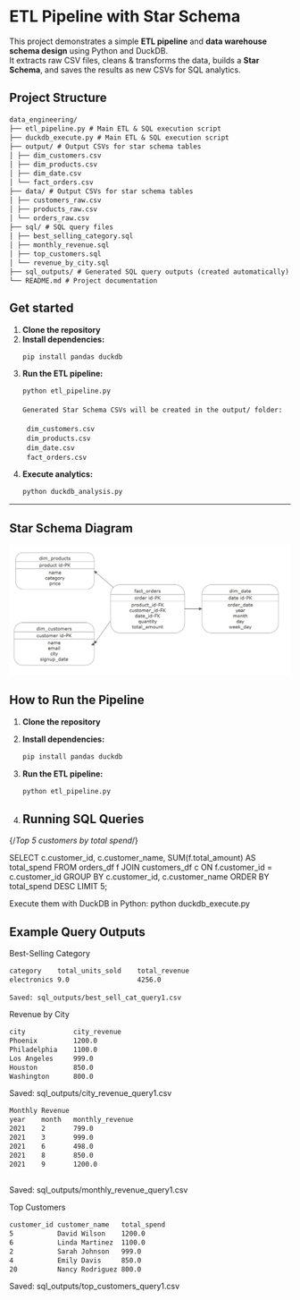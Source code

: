 #  ETL Pipeline with Star Schema 

This project demonstrates a simple **ETL pipeline** and **data warehouse schema design** using Python and DuckDB.  
It extracts raw CSV files, cleans & transforms the data, builds a **Star Schema**, and saves the results as new CSVs for SQL analytics.  

## Project Structure
```
data_engineering/
├── etl_pipeline.py # Main ETL & SQL execution script
├── duckdb_execute.py # Main ETL & SQL execution script
├── output/ # Output CSVs for star schema tables
│ ├── dim_customers.csv
│ ├── dim_products.csv
│ ├── dim_date.csv
│ └── fact_orders.csv
├── data/ # Output CSVs for star schema tables
│ ├── customers_raw.csv
│ ├── products_raw.csv
│ └── orders_raw.csv
├── sql/ # SQL query files
│ ├── best_selling_category.sql
│ ├── monthly_revenue.sql
│ ├── top_customers.sql
│ └── revenue_by_city.sql
├── sql_outputs/ # Generated SQL query outputs (created automatically)
└── README.md # Project documentation
```
## Get started

1. **Clone the repository**
2. **Install dependencies:**
   ```bash
   pip install pandas duckdb
   ```
3. **Run the ETL pipeline:**
   ```bash
   python etl_pipeline.py

   Generated Star Schema CSVs will be created in the output/ folder:

    dim_customers.csv
    dim_products.csv
    dim_date.csv
    fact_orders.csv

   ```
4. **Execute analytics:**
   ```bash
   python duckdb_analysis.py
   ```

---


## Star Schema Diagram

![Star Schema](./Star_schema.jpg)

## How to Run the Pipeline

1. **Clone the repository**
2. **Install dependencies:**
   ```bash
   pip install pandas duckdb
   ```
3. **Run the ETL pipeline:**
   ```bash
   python etl_pipeline.py
   ```


4. ## Running SQL Queries

{/*Top 5 customers by total spend*/}

SELECT 
    c.customer_id,
    c.customer_name,
    SUM(f.total_amount) AS total_spend
FROM orders_df f
JOIN customers_df c ON f.customer_id = c.customer_id
GROUP BY c.customer_id, c.customer_name
ORDER BY total_spend DESC
LIMIT 5;

Execute them with DuckDB in Python:
  python duckdb_execute.py


## Example Query Outputs
Best-Selling Category
```
category	total_units_sold	total_revenue
electronics	9.0	                4256.0

Saved: sql_outputs/best_sell_cat_query1.csv
```
Revenue by City
```
city	        city_revenue
Phoenix	        1200.0
Philadelphia    1100.0
Los Angeles	    999.0
Houston	        850.0
Washington	    800.0

```

Saved: sql_outputs/city_revenue_query1.csv

```
Monthly Revenue
year	month	monthly_revenue
2021	2	    799.0
2021	3	    999.0
2021	6	    498.0
2021	8	    850.0
2021	9	    1200.0


```

Saved: sql_outputs/monthly_revenue_query1.csv

Top Customers

```
customer_id	customer_name	total_spend
5	        David Wilson	1200.0
6	        Linda Martinez	1100.0
2	        Sarah Johnson	999.0
4	        Emily Davis	    850.0
20	        Nancy Rodriguez	800.0

```
Saved: sql_outputs/top_customers_query1.csv